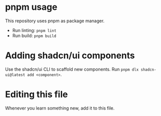 # pnpm usage

This repository uses pnpm as package manager.

* Run linting: `pnpm lint`
* Run build: `pnpm build`

# Adding shadcn/ui components

Use the shadcn/ui CLI to scaffold new components. Run `pnpm dlx shadcn-ui@latest add <component>`.

# Editing this file

Whenever you learn something new, add it to this file.
